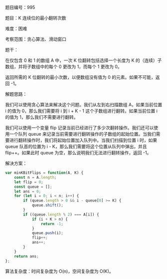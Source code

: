 题目编号：995

题目：K 连续位的最小翻转次数

难度：困难

考察范围：贪心算法、滑动窗口

题干：

在仅包含 0 和 1 的数组 A 中，一次 K 位翻转包括选择一个长度为 K 的（连续）子数组，并将子数组中的每个 0 更改为 1，而每个 1 更改为 0。

返回所需的 K 位翻转的最小次数，以便数组没有值为 0 的元素。如果不可能，返回 -1。

解题思路：

我们可以使用贪心算法来解决这个问题。我们从左到右扫描数组 A，如果当前位置 i 的值为 0，那么我们需要将 i 到 i + K - 1 这个子数组进行翻转。如果当前位置 i 的值为 1，那么我们不需要进行翻转。

我们可以使用一个变量 flip 记录当前已经进行了多少次翻转操作。我们还可以使用一个队列 queue 来记录当前需要进行翻转操作的子数组的起始位置。当我们需要进行翻转操作时，我们将起始位置加入队列中。当我们扫描到位置 i 时，如果 queue 队首的位置为 i - K，那么我们需要将这个位置从队列中弹出，并且 flip++。如果此时 queue 为空，那么说明我们无法进行翻转操作，返回 -1。

解决方案：

```javascript
var minKBitFlips = function(A, K) {
    const n = A.length;
    let flip = 0;
    const queue = [];
    let ans = 0;
    for (let i = 0; i < n; i++) {
        if (queue.length > 0 && i - queue[0] >= K) {
            queue.shift();
        }
        if ((queue.length % 2) === A[i]) {
            if (i + K > n) {
                return -1;
            }
            queue.push(i);
            flip++;
            ans++;
        }
    }
    return ans;
};
```

算法复杂度：时间复杂度为 O(n)，空间复杂度为 O(K)。